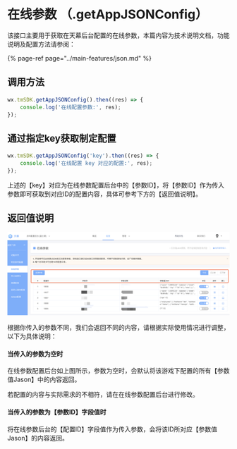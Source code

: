 # 在线参数 （.getAppJSONConfig）

该接口主要用于获取在天幕后台配置的在线参数，本篇内容为技术说明文档，功能说明及配置方法请参阅：

{% page-ref page="../main-features/json.md" %}

## **调用方法**

```javascript
wx.tmSDK.getAppJSONConfig().then((res) => {
    console.log('在线配置参数:', res);
});
```

## 通过指定key获取制定配置

```javascript
wx.tmSDK.getAppJSONConfig('key').then((res) => {
    console.log('在线配置 key 对应的配置:', res);
});
```

上述的【key】对应为在线参数配置后台中的【参数ID】，将【参数ID】作为传入参数即可获取到对应ID的配置内容，具体可参考下方的【返回值说明】。

## 返回值说明

![](../../.gitbook/assets/image%20%288%29.png)

根据你传入的参数不同，我们会返回不同的内容，请根据实际使用情况进行调整，以下为具体说明：

#### 当传入的参数为空时

在线参数配置后台如上图所示，参数为空时，会默认将该游戏下配置的所有【参数值Jason】中的内容返回。

若配置的内容与实际需求的不相符，请在在线参数配置后台进行修改。

#### 当传入的参数为【参数ID】字段值时

将在线参数后台的【配置ID】字段值作为传入参数，会将该ID所对应【参数值Jason】的内容返回。

